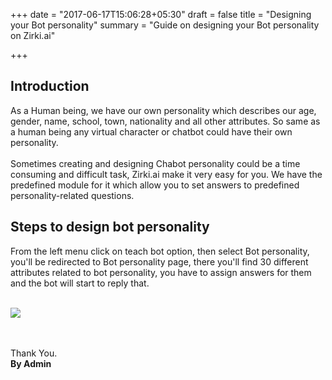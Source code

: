 +++
date = "2017-06-17T15:06:28+05:30"
draft = false
title = "Designing your Bot personality"
summary = "Guide on designing your Bot personality on Zirki.ai"

+++

<section markdown=1 id="intro-section" class="doc-section">


<h2>Introduction</h2>

As a Human being, we have our own personality which describes our age, gender, name, school, town, nationality and all other attributes.  So same as a human being any virtual character or chatbot could have their own personality.
<br /><br />
Sometimes creating and designing Chabot personality could be a time consuming and difficult task, Zirki.ai make it very easy for you. We have the predefined module for it which allow you to set answers to predefined personality-related questions. 

</section>

<section markdown=1 id="steps" class="doc-section">

<h2>Steps to design bot personality</h2>


From the left menu click on teach bot option, then select Bot personality, you'll be redirected to Bot personality page, there you'll find 30 different attributes related to bot personality, you have to assign answers for them and the bot will start to reply that.

<br/>
<img src="https://zirkidocs.gitlab.io/assets/images/Bot Personality/bot personality design.gif" class="post-image" />


<br /><br />
Thank You.<br />
<b>By Admin</b>

</section>
